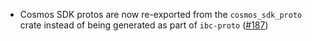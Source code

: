 - Cosmos SDK protos are now re-exported from the `cosmos_sdk_proto`
  crate instead of being generated as part of `ibc-proto`
  ([\#187](https://github.com/cosmos/ibc-proto-rs/pull/187))